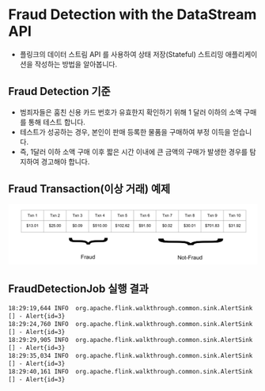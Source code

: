 
# Fraud Detection with the DataStream API

- 플링크의 데이터 스트림 API 를 사용하여 상태 저장(Stateful) 스트리밍 애플리케이션을 작성하는 방법을 알아봅니다. 

## Fraud Detection 기준

- 범죄자들은 훔친 신용 카드 번호가 유효한지 확인하기 위해 1 달러 이하의 소액 구매를 통해 테스트 합니다.
- 테스트가 성공하는 경우, 본인이 판매 등록한 물품을 구매하여 부정 이득을 얻습니다.
- 즉, 1달러 이하 소액 구매 이후 짧은 시간 이내에 큰 금액의 구매가 발생한 경우를 탐지하여 경고해야 합니다. 

## Fraud Transaction(이상 거래) 예제

![](./fraud-transactions.svg)

## FraudDetectionJob 실행 결과

```
18:29:19,644 INFO  org.apache.flink.walkthrough.common.sink.AlertSink           [] - Alert{id=3}
18:29:24,760 INFO  org.apache.flink.walkthrough.common.sink.AlertSink           [] - Alert{id=3}
18:29:29,905 INFO  org.apache.flink.walkthrough.common.sink.AlertSink           [] - Alert{id=3}
18:29:35,034 INFO  org.apache.flink.walkthrough.common.sink.AlertSink           [] - Alert{id=3}
18:29:40,161 INFO  org.apache.flink.walkthrough.common.sink.AlertSink           [] - Alert{id=3}
```
